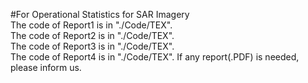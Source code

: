 #For Operational Statistics for SAR Imagery  
The code of Report1 is in "./Code/TEX".    
The code of Report2 is in "./Code/TEX".    
The code of Report3 is in "./Code/TEX".  
The code of Report4 is in "./Code/TEX".
If any report(.PDF) is needed, please inform us. 
